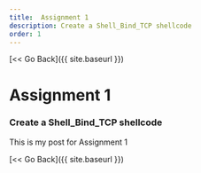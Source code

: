 ```yaml
---
title:  Assignment 1
description: Create a Shell_Bind_TCP shellcode
order: 1
---
```


[&lt;&lt; Go Back]({{ site.baseurl }})

# Assignment 1
### Create a Shell_Bind_TCP shellcode

This is my post for Assignment 1

[&lt;&lt; Go Back]({{ site.baseurl }})
